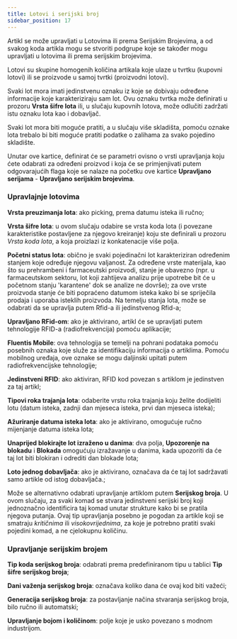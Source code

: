 ```yaml
---
title: Lotovi i serijski broj
sidebar_position: 17
---
```


Artikl se može upravljati u Lotovima ili prema Serijskim Brojevima, a od svakog koda artikla mogu se stvoriti podgrupe koje se također mogu upravljati u lotovima ili prema serijskim brojevima.

Lotovi su skupine homogenih količina artikala koje ulaze u tvrtku (kupovni lotovi) ili se proizvode u samoj tvrtki (proizvodni lotovi).

Svaki lot mora imati jedinstvenu oznaku iz koje se dobivaju određene informacije koje karakteriziraju sam lot. Ovu oznaku tvrtka može definirati u prozoru **Vrsta šifre lota** ili, u slučaju kupovnih lotova, može odlučiti zadržati istu oznaku lota kao i dobavljač.

Svaki lot mora biti moguće pratiti, a u slučaju više skladišta, pomoću oznake lota trebalo bi biti moguće pratiti podatke o zalihama za svako pojedino skladište.

Unutar ove kartice, definirat će se parametri ovisno o vrsti upravljanja koju ćete odabrati za određeni proizvod i koja će se primjenjivati putem odgovarajućih flaga koje se nalaze na početku ove kartice  **Upravljano serijama** - **Upravljano serijskim brojevima**.

### Upravlajnje lotovima 

**Vrsta preuzimanja lota**: ako picking, prema datumu isteka ili ručno;

**Vrsta šifre lota**: u ovom slučaju odabire se vrsta koda lota (i povezane karakteristike postavljene za njegovo kreiranje) koju ste definirali u prozoru *Vrsta koda lota*, a koja proizlazi iz konkatenacije više polja.  

**Početni status lota**: obično je svaki pojedinačni lot karakteriziran određenim stanjem koje određuje njegovu valjanost. Za određene vrste materijala, kao što su prehrambeni i farmaceutski proizvodi, stanje je obavezno (npr. u farmaceutskom sektoru, lot koji zahtijeva analizu prije upotrebe bit će u početnom stanju 'karantene' dok se analize ne dovrše); za ove vrste proizvoda stanje će biti popraćeno datumom isteka kako bi se spriječila prodaja i uporaba isteklih proizvoda. Na temelju stanja lota, može se odabrati da se upravlja putem Rfid-a ili jedinstvenog Rfid-a;

**Upravljano RFid-om**: ako je aktivirano, artikl će se upravljati putem tehnologije RFID-a (radiofrekvencija) pomoću aplikacije;   

**Fluentis Mobile**: ova tehnologija se temelji na pohrani podataka pomoću posebnih oznaka koje služe za identifikaciju informacija o artiklima. Pomoću mobilnog uređaja, ove oznake se mogu daljinski upitati putem radiofrekvencijske tehnologije;   

**Jedinstveni RFID**: ako aktiviran, RFID kod povezan s artiklom je jedinstven za taj artikl;   

**Tipovi roka trajanja lota**: odaberite vrstu roka trajanja koju želite dodijeliti lotu (datum isteka, zadnji dan mjeseca isteka, prvi dan mjeseca isteka);   

**Ažuriranje datuma isteka lota**: ako je aktivirano, omogućuje ručno mijenjanje datuma isteka lota;

**Unaprijed blokirajte lot izraženo u danima**: dva polja, **Upozorenje na blokadu** i **Blokada** omogućuju izražavanje u danima, kada upozoriti da će taj lot biti blokiran i odrediti dan blokade lota;

**Loto jednog dobavljača**: ako je aktivirano, označava da će taj lot sadržavati samo artikle od istog dobavljača.; 

Može se alternativno odabrati upravljanje artiklom putem **Serijskog broja**. U ovom slučaju, za svaki komad se stvara jedinstveni serijski broj koji jednoznačno identificira taj komad unutar strukture kako bi se pratila njegova putanja. Ovaj tip upravljanja posebno je pogodan za artikle koji se smatraju *kritičnima* ili *visokovrijednima*, za koje je potrebno pratiti svaki pojedini komad, a ne cjelokupnu količinu.

### Upravljanje serijskim brojem

**Tip koda serijskog broja**: odabrati prema predefiniranom tipu u tablici **Tip šifre serijskog broja**;  

**Dani važenja serijskog broja**: označava koliko dana će ovaj kod biti važeći;  

**Generacija serijskog broja**: za postavljanje načina stvaranja serijskog broja, bilo ručno ili automatski;  

**Upravljanje bojom i količinom**: polje koje je usko povezano s modnom industrijom.  